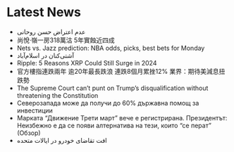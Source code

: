 # Latest News
-  عدم اعتراض حسن روحانی
-  尚悅‧嶺一房318萬沽 5年實蝕近四成
-  Nets vs. Jazz prediction: NBA odds, picks, best bets for Monday
-  آشتی‌کنان در اسلام‌آباد
-  Ripple: 5 Reasons XRP Could Still Surge in 2024
-  官方樓指連跌兩年 逾20年最長跌浪 連跌8個月累挫12% 業界：期待美減息扭跌勢
-  The Supreme Court can’t punt on Trump’s disqualification without threatening the Constitution
-  Северозапада може да получи до 60% държавна помощ за инвестиции
-  Марката “Движение Трети март” вече е регистрирана. Президентът: Неизбежно е да се появи алтернатива на тези, които “се перат” (Обзор)
-  افت تقاضای خودرو در ایالات متحده
